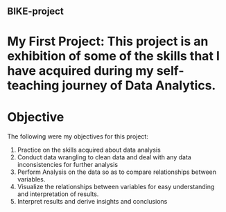 ## BIKE-project
# My First Project: This project is an exhibition of some of the skills that I have acquired during my self-teaching journey of Data Analytics.
# Objective
The following were my objectives for this project:
1. Practice on the skills acquired about data analysis
2. Conduct data wrangling to clean data and deal with any data inconsistencies for further analysis
3. Perform Analysis on the data so as to compare relationships between variables.
4. Visualize the relationships between variables for easy understanding and interpretation of results.
5. Interpret results and derive insights and conclusions
